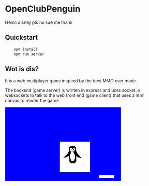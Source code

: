 # OpenClubPenguin

Henlo disney pls no sue me thank

## Quickstart

        npm install
        npm run server

## Wot is dis?

It is a web multiplayer game inspired by the best MMO ever made.

The backend (game server) is written in express and uses
socket.io websockets to talk to the web front end (game client) that uses a html canvas to render the game

![preview](./img/preview.png)